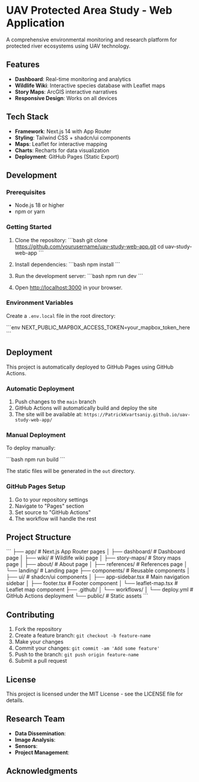 # UAV Protected Area Study - Web Application

A comprehensive environmental monitoring and research platform for protected river ecosystems using UAV technology.

## Features

- **Dashboard**: Real-time monitoring and analytics
- **Wildlife Wiki**: Interactive species database with Leaflet maps
- **Story Maps**: ArcGIS interactive narratives
- **Responsive Design**: Works on all devices

## Tech Stack

- **Framework**: Next.js 14 with App Router
- **Styling**: Tailwind CSS + shadcn/ui components
- **Maps**: Leaflet for interactive mapping
- **Charts**: Recharts for data visualization
- **Deployment**: GitHub Pages (Static Export)

## Development

### Prerequisites

- Node.js 18 or higher
- npm or yarn

### Getting Started

1. Clone the repository:
\`\`\`bash
git clone https://github.com/yourusername/uav-study-web-app.git
cd uav-study-web-app
\`\`\`

2. Install dependencies:
\`\`\`bash
npm install
\`\`\`

3. Run the development server:
\`\`\`bash
npm run dev
\`\`\`

4. Open [http://localhost:3000](http://localhost:3000) in your browser.

### Environment Variables

Create a `.env.local` file in the root directory:

\`\`\`env
NEXT_PUBLIC_MAPBOX_ACCESS_TOKEN=your_mapbox_token_here
\`\`\`

## Deployment

This project is automatically deployed to GitHub Pages using GitHub Actions.

### Automatic Deployment

1. Push changes to the `main` branch
2. GitHub Actions will automatically build and deploy the site
3. The site will be available at: `https://PatrickKvartsaniy.github.io/uav-study-web-app/`

### Manual Deployment

To deploy manually:

\`\`\`bash
npm run build
\`\`\`

The static files will be generated in the `out` directory.

### GitHub Pages Setup

1. Go to your repository settings
2. Navigate to "Pages" section
3. Set source to "GitHub Actions"
4. The workflow will handle the rest

## Project Structure

\`\`\`
├── app/                    # Next.js App Router pages
│   ├── dashboard/         # Dashboard page
│   ├── wiki/             # Wildlife wiki page
│   ├── story-maps/       # Story maps page
│   ├── about/            # About page
│   ├── references/       # References page
│   └── landing/          # Landing page
├── components/           # Reusable components
│   ├── ui/              # shadcn/ui components
│   ├── app-sidebar.tsx  # Main navigation sidebar
│   ├── footer.tsx       # Footer component
│   └── leaflet-map.tsx  # Leaflet map component
├── .github/
│   └── workflows/
│       └── deploy.yml   # GitHub Actions deployment
└── public/              # Static assets
\`\`\`

## Contributing

1. Fork the repository
2. Create a feature branch: `git checkout -b feature-name`
3. Make your changes
4. Commit your changes: `git commit -am 'Add some feature'`
5. Push to the branch: `git push origin feature-name`
6. Submit a pull request

## License

This project is licensed under the MIT License - see the LICENSE file for details.

## Research Team

- **Data Dissemination**: 
- **Image Analysis**: 
- **Sensors**: 
- **Project Management**:

## Acknowledgments
